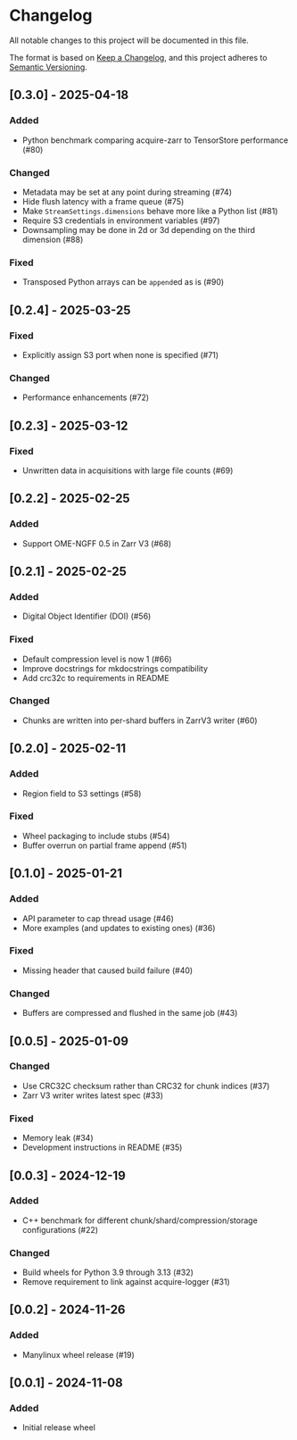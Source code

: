 # Changelog

All notable changes to this project will be documented in this file.

The format is based on [Keep a Changelog](https://keepachangelog.com/en/1.1.0/),
and this project adheres to [Semantic Versioning](https://semver.org/spec/v2.0.0.html).

## [0.3.0] - 2025-04-18

### Added
- Python benchmark comparing acquire-zarr to TensorStore performance (#80)

### Changed
- Metadata may be set at any point during streaming (#74)
- Hide flush latency with a frame queue (#75)
- Make `StreamSettings.dimensions` behave more like a Python list (#81)
- Require S3 credentials in environment variables (#97)
- Downsampling may be done in 2d or 3d depending on the third dimension (#88)

### Fixed
- Transposed Python arrays can be `append`ed as is (#90)

## [0.2.4] - 2025-03-25

### Fixed
- Explicitly assign S3 port when none is specified (#71)

### Changed
- Performance enhancements (#72)

## [0.2.3] - 2025-03-12

### Fixed
- Unwritten data in acquisitions with large file counts (#69)

## [0.2.2] - 2025-02-25

### Added
- Support OME-NGFF 0.5 in Zarr V3 (#68)

## [0.2.1] - 2025-02-25

### Added
- Digital Object Identifier (DOI) (#56)

### Fixed
- Default compression level is now 1 (#66)
- Improve docstrings for mkdocstrings compatibility
- Add crc32c to requirements in README

### Changed
- Chunks are written into per-shard buffers in ZarrV3 writer (#60)

## [0.2.0] - 2025-02-11

### Added
- Region field to S3 settings (#58)

### Fixed
- Wheel packaging to include stubs (#54)
- Buffer overrun on partial frame append (#51)

## [0.1.0] - 2025-01-21

### Added
- API parameter to cap thread usage (#46)
- More examples (and updates to existing ones) (#36)

### Fixed
- Missing header that caused build failure (#40)

### Changed
- Buffers are compressed and flushed in the same job (#43)

## [0.0.5] - 2025-01-09

### Changed
- Use CRC32C checksum rather than CRC32 for chunk indices (#37)
- Zarr V3 writer writes latest spec (#33)

### Fixed
- Memory leak (#34)
- Development instructions in README (#35)

## [0.0.3] - 2024-12-19

### Added
- C++ benchmark for different chunk/shard/compression/storage configurations (#22)

### Changed
- Build wheels for Python 3.9 through 3.13 (#32)
- Remove requirement to link against acquire-logger (#31)

## [0.0.2] - 2024-11-26

### Added
- Manylinux wheel release (#19)

## [0.0.1] - 2024-11-08

### Added
- Initial release wheel
